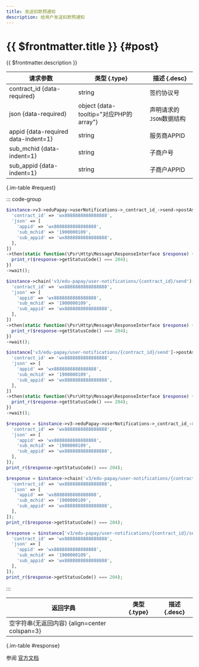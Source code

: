 ```yaml
---
title: 发送扣款预通知
description: 给用户发送扣款预通知
---
```


# {{ $frontmatter.title }} {#post}

{{ $frontmatter.description }}

| 请求参数 | 类型 {.type} | 描述 {.desc}
| --- | --- | ---
| contract_id {data-required} | string | 签约协议号
| json {data-required} | object {data-tooltip="对应PHP的array"} | 声明请求的`JSON`数据结构
| appid {data-required data-indent=1} | string | 服务商APPID
| sub_mchid {data-indent=1} | string | 子商户号
| sub_appid {data-indent=1} | string | 子商户APPID

{.im-table #request}

::: code-group

```php [异步纯链式]
$instance->v3->eduPapay->userNotifications->_contract_id_->send->postAsync([
  'contract_id' => 'wx8888888888888888',
  'json' => [
    'appid' => 'wx8888888888888888',
    'sub_mchid' => '1900000109',
    'sub_appid' => 'wx8888888888888888',
  ],
])
->then(static function(\Psr\Http\Message\ResponseInterface $response) {
  print_r($response->getStatusCode() === 204);
})
->wait();
```

```php [异步声明式]
$instance->chain('v3/edu-papay/user-notifications/{contract_id}/send')->postAsync([
  'contract_id' => 'wx8888888888888888',
  'json' => [
    'appid' => 'wx8888888888888888',
    'sub_mchid' => '1900000109',
    'sub_appid' => 'wx8888888888888888',
  ],
])
->then(static function(\Psr\Http\Message\ResponseInterface $response) {
  print_r($response->getStatusCode() === 204);
})
->wait();
```

```php [异步属性式]
$instance['v3/edu-papay/user-notifications/{contract_id}/send']->postAsync([
  'contract_id' => 'wx8888888888888888',
  'json' => [
    'appid' => 'wx8888888888888888',
    'sub_mchid' => '1900000109',
    'sub_appid' => 'wx8888888888888888',
  ],
])
->then(static function(\Psr\Http\Message\ResponseInterface $response) {
  print_r($response->getStatusCode() === 204);
})
->wait();
```

```php [同步纯链式]
$response = $instance->v3->eduPapay->userNotifications->_contract_id_->send->post([
  'contract_id' => 'wx8888888888888888',
  'json' => [
    'appid' => 'wx8888888888888888',
    'sub_mchid' => '1900000109',
    'sub_appid' => 'wx8888888888888888',
  ],
]);
print_r($response->getStatusCode() === 204);
```

```php [同步声明式]
$response = $instance->chain('v3/edu-papay/user-notifications/{contract_id}/send')->post([
  'contract_id' => 'wx8888888888888888',
  'json' => [
    'appid' => 'wx8888888888888888',
    'sub_mchid' => '1900000109',
    'sub_appid' => 'wx8888888888888888',
  ],
]);
print_r($response->getStatusCode() === 204);
```

```php [同步属性式]
$response = $instance['v3/edu-papay/user-notifications/{contract_id}/send']->post([
  'contract_id' => 'wx8888888888888888',
  'json' => [
    'appid' => 'wx8888888888888888',
    'sub_mchid' => '1900000109',
    'sub_appid' => 'wx8888888888888888',
  ],
]);
print_r($response->getStatusCode() === 204);
```

:::

| 返回字典 | 类型 {.type} | 描述 {.desc}
| --- | --- | ---
| 空字符串(无返回内容) {align=center colspan=3}

{.im-table #response}

参阅 [官方文档](https://pay.weixin.qq.com/wiki/doc/apiv3/Offline/apis/chapter5_2_6.shtml)
